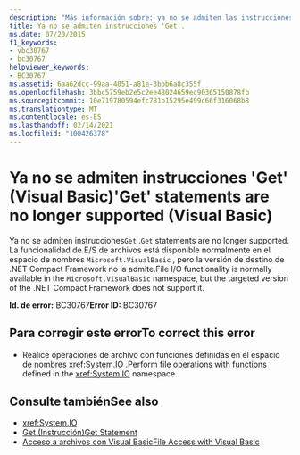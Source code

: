 ```yaml
---
description: "Más información sobre: ya no se admiten las instrucciones ' get ' (Visual Basic)"
title: Ya no se admiten instrucciones 'Get'.
ms.date: 07/20/2015
f1_keywords:
- vbc30767
- bc30767
helpviewer_keywords:
- BC30767
ms.assetid: 6aa62dcc-99aa-4051-a81e-3bbb6a8c355f
ms.openlocfilehash: 3bbc5759eb2e5c2ee48024659ec90365150878fb
ms.sourcegitcommit: 10e719780594efc781b15295e499c66f316068b8
ms.translationtype: MT
ms.contentlocale: es-ES
ms.lasthandoff: 02/14/2021
ms.locfileid: "100426378"
---
```

# <a name="get-statements-are-no-longer-supported-visual-basic"></a><span data-ttu-id="82a64-103">Ya no se admiten instrucciones 'Get' (Visual Basic)</span><span class="sxs-lookup"><span data-stu-id="82a64-103">'Get' statements are no longer supported (Visual Basic)</span></span>

<span data-ttu-id="82a64-104">Ya no se admiten instrucciones`Get` .</span><span class="sxs-lookup"><span data-stu-id="82a64-104">`Get` statements are no longer supported.</span></span> <span data-ttu-id="82a64-105">La funcionalidad de E/S de archivos está disponible normalmente en el espacio de nombres `Microsoft.VisualBasic` , pero la versión de destino de .NET Compact Framework no la admite.</span><span class="sxs-lookup"><span data-stu-id="82a64-105">File I/O functionality is normally available in the `Microsoft.VisualBasic` namespace, but the targeted version of the .NET Compact Framework does not support it.</span></span>  
  
 <span data-ttu-id="82a64-106">**Id. de error:** BC30767</span><span class="sxs-lookup"><span data-stu-id="82a64-106">**Error ID:** BC30767</span></span>  
  
## <a name="to-correct-this-error"></a><span data-ttu-id="82a64-107">Para corregir este error</span><span class="sxs-lookup"><span data-stu-id="82a64-107">To correct this error</span></span>  
  
- <span data-ttu-id="82a64-108">Realice operaciones de archivo con funciones definidas en el espacio de nombres <xref:System.IO> .</span><span class="sxs-lookup"><span data-stu-id="82a64-108">Perform file operations with functions defined in the <xref:System.IO> namespace.</span></span>  
  
## <a name="see-also"></a><span data-ttu-id="82a64-109">Consulte también</span><span class="sxs-lookup"><span data-stu-id="82a64-109">See also</span></span>

- <xref:System.IO>
- [<span data-ttu-id="82a64-110">Get (Instrucción)</span><span class="sxs-lookup"><span data-stu-id="82a64-110">Get Statement</span></span>](../language-reference/statements/get-statement.md)
- [<span data-ttu-id="82a64-111">Acceso a archivos con Visual Basic</span><span class="sxs-lookup"><span data-stu-id="82a64-111">File Access with Visual Basic</span></span>](../developing-apps/programming/drives-directories-files/file-access.md)
